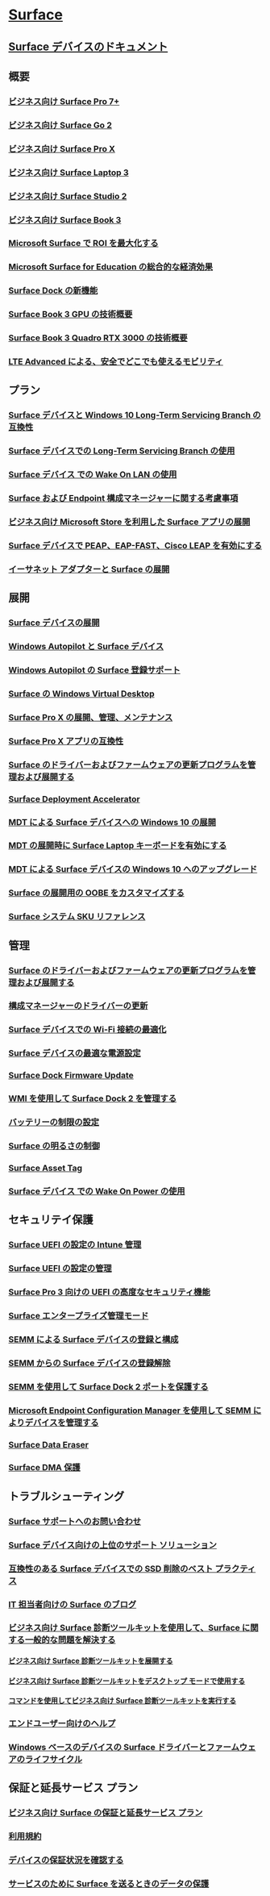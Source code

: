 # [Surface](index.yml)

## [Surface デバイスのドキュメント](get-started.yml)

## 概要

### [ビジネス向け Surface Pro 7+](https://www.microsoft.com/surface/business/surface-pro-7-plus)
### [ビジネス向け Surface Go 2](https://www.microsoft.com/surface/business/surface-go-2)
### [ビジネス向け Surface Pro X](https://www.microsoft.com/surface/business/surface-pro-x)
### [ビジネス向け Surface Laptop 3](https://www.microsoft.com/surface/business/surface-laptop-3)
### [ビジネス向け Surface Studio 2](https://www.microsoft.com/surface/business/surface-studio-2)
### [ビジネス向け Surface Book 3](https://www.microsoft.com/surface/business/surface-book-3)
### [Microsoft Surface で ROI を最大化する](forrester-tei-study.md)
### [Microsoft Surface for Education の総合的な経済効果](forrester-tei-edu-study.md)
### [Surface Dock の新機能](surface-dock-whats-new.md)
### [Surface Book 3 GPU の技術概要](surface-book-GPU-overview.md)
### [Surface Book 3 Quadro RTX 3000 の技術概要](surface-book-quadro.md)
### [LTE Advanced による、安全でどこでも使えるモビリティ](https://www.microsoft.com/surface/business/lte-laptops-and-tablets)

## プラン

### [Surface デバイスと Windows 10 Long-Term Servicing Branch の互換性](surface-device-compatibility-with-windows-10-ltsc.md)
### [Surface デバイスでの Long-Term Servicing Branch の使用](ltsb-for-surface.md)
### [Surface デバイス での Wake On LAN の使用](wake-on-lan-for-surface-devices.md)
### [Surface および Endpoint 構成マネージャーに関する考慮事項](considerations-for-surface-and-system-center-configuration-manager.md)
### [ビジネス向け Microsoft Store を利用した Surface アプリの展開](deploy-surface-app-with-windows-store-for-business.md)
### [Surface デバイスで PEAP、EAP-FAST、Cisco LEAP を有効にする](enable-peap-eap-fast-and-cisco-leap-on-surface-devices.md)
### [イーサネット アダプターと Surface の展開](ethernet-adapters-and-surface-device-deployment.md)

## 展開

### [Surface デバイスの展開](deploy.md)
### [Windows Autopilot と Surface デバイス](windows-autopilot-and-surface-devices.md)
### [Windows Autopilot の Surface 登録サポート](surface-autopilot-registration-support.md)
### [Surface の Windows Virtual Desktop](windows-virtual-desktop-surface.md)
### [Surface Pro X の展開、管理、メンテナンス](surface-pro-arm-app-management.md)
### [Surface Pro X アプリの互換性](surface-pro-arm-app-performance.md)
### [Surface のドライバーおよびファームウェアの更新プログラムを管理および展開する](manage-surface-driver-and-firmware-updates.md)
### [Surface Deployment Accelerator](microsoft-surface-deployment-accelerator.md)
### [MDT による Surface デバイスへの Windows 10 の展開](deploy-windows-10-to-surface-devices-with-mdt.md)
### [MDT の展開時に Surface Laptop キーボードを有効にする](enable-surface-keyboard-for-windows-pe-deployment.md)
### [MDT による Surface デバイスの Windows 10 へのアップグレード](upgrade-surface-devices-to-windows-10-with-mdt.md)
### [Surface の展開用の OOBE をカスタマイズする](customize-the-oobe-for-surface-deployments.md)
### [Surface システム SKU リファレンス](surface-system-sku-reference.md)

## 管理

### [Surface のドライバーおよびファームウェアの更新プログラムを管理および展開する](manage-surface-driver-and-firmware-updates.md)
### [構成マネージャーのドライバーの更新](manage-surface-driver-updates-configuration-manager.md)
### [Surface デバイスでの Wi-Fi 接続の最適化](surface-wireless-connect.md)
### [Surface デバイスの最適な電源設定](maintain-optimal-power-settings-on-Surface-devices.md)
### [Surface Dock Firmware Update](surface-dock-firmware-update.md)
### [WMI を使用して Surface Dock 2 を管理する](surface-dock2-wmi.md)
### [バッテリーの制限の設定](battery-limit.md)
### [Surface の明るさの制御](microsoft-surface-brightness-control.md)
### [Surface Asset Tag](assettag.md)
### [Surface デバイス での Wake On Power の使用](wake-on-power-for-surface.md)

## セキュリテイ保護

### [Surface UEFI の設定の Intune 管理](surface-manage-dfci-guide.md)
### [Surface UEFI の設定の管理](manage-surface-uefi-settings.md)
### [Surface Pro 3 向けの UEFI の高度なセキュリティ機能](advanced-uefi-security-features-for-surface-pro-3.md)
### [Surface エンタープライズ管理モード](surface-enterprise-management-mode.md)
### [SEMM による Surface デバイスの登録と構成](enroll-and-configure-surface-devices-with-semm.md)
### [SEMM からの Surface デバイスの登録解除](unenroll-surface-devices-from-semm.md)
### [SEMM を使用して Surface Dock 2 ポートを保護する](secure-surface-dock-ports-semm.md)
### [Microsoft Endpoint Configuration Manager を使用して SEMM によりデバイスを管理する](use-system-center-configuration-manager-to-manage-devices-with-semm.md)
### [Surface Data Eraser](microsoft-surface-data-eraser.md)
### [Surface DMA 保護](dma-protect.md)

## トラブルシューティング
### [Surface サポートへのお問い合わせ](contact-surface-support.md)
### [Surface デバイス向けの上位のサポート ソリューション](support-solutions-surface.md)
### [互換性のある Surface デバイスでの SSD 削除のベスト プラクティス](surface-ssd-removal-guide.md)
### [IT 担当者向けの Surface のブログ](https://techcommunity.microsoft.com/t5/surface-it-pro-blog/bg-p/SurfaceITPro)
### [ビジネス向け Surface 診断ツールキットを使用して、Surface に関する一般的な問題を解決する](surface-diagnostic-toolkit-for-business-intro.md)
#### [ビジネス向け Surface 診断ツールキットを展開する](surface-diagnostic-toolkit-business.md)
#### [ビジネス向け Surface 診断ツールキットをデスクトップ モードで使用する](surface-diagnostic-toolkit-desktop-mode.md)
#### [コマンドを使用してビジネス向け Surface 診断ツールキットを実行する](surface-diagnostic-toolkit-command-line.md)
### [エンドユーザー向けのヘルプ](https://support.microsoft.com/products/surface-devices)
### [Windows ベースのデバイスの Surface ドライバーとファームウェアのライフサイクル](surface-driver-firmware-lifecycle-support.md)

## 保証と延長サービス プラン
### [ビジネス向け Surface の保証と延長サービス プラン](https://www.microsoft.com/surface/business/warranty-service-offerings-and-support)
### [利用規約](https://support.microsoft.com/help/4493926/warranties-extended-service-plans-and-terms-conditions-for-your-device)
### [デバイスの保証状況を確認する](https://mybusinessservice.surface.com/)
### [サービスのために Surface を送るときのデータの保護](https://support.microsoft.com/help/4023508/surface-faq-protecting-your-data-service)